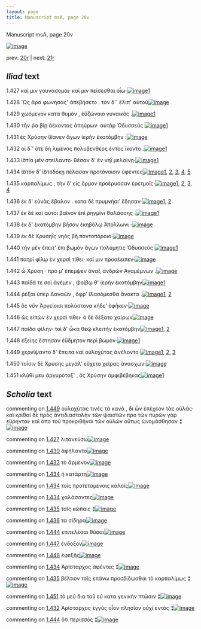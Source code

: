 ```yaml
---
layout: page
title: Manuscript msA, page 20v
---
```


Manuscript msA, page 20v

[![image](http://www.homermultitext.org/iipsrv?OBJ=IIP,1.0&FIF=/project/homer/pyramidal/deepzoom/hmt/vaimg/2017a/VA020VN_0522.tif&WID=100&CVT=JPEG)](http://www.homermultitext.org/ict2/?urn=urn:cite2:hmt:vaimg.2017a:VA020VN_0522)

prev:  [20r](../20r) | next:  [21r](../21r)

## *Iliad* text

1.427 <a id="1.427"/> καί μιν γουνάσομαι· καί μιν πείσεσθαι ὀΐω·[![image](http://www.homermultitext.org/iipsrv?OBJ=IIP,1.0&FIF=/project/homer/pyramidal/deepzoom/hmt/vaimg/2017a/VA020VN_0522.tif&RGN=0.507,0.2156,0.329,0.0293&WID=1000&CVT=JPEG)](http://www.homermultitext.org/ict2/?urn=urn:cite2:hmt:vaimg.2017a:VA020VN_0522@0.507,0.2156,0.329,0.0293)[1](#msAil_1.1138)

1.428 <a id="1.428"/> Ὣς ἄρα φωνήσας' ἀπεβήσετο . τὸν δ`' ἔλιπ' αὐτοῦ[![image](http://www.homermultitext.org/iipsrv?OBJ=IIP,1.0&FIF=/project/homer/pyramidal/deepzoom/hmt/vaimg/2017a/VA020VN_0522.tif&RGN=0.504,0.2359,0.344,0.0293&WID=1000&CVT=JPEG)](http://www.homermultitext.org/ict2/?urn=urn:cite2:hmt:vaimg.2017a:VA020VN_0522@0.504,0.2359,0.344,0.0293)

1.429 <a id="1.429"/> χωόμενον κατα θυμὸν , ἐϋζώνοιο γυναικὸς .[![image](http://www.homermultitext.org/iipsrv?OBJ=IIP,1.0&FIF=/project/homer/pyramidal/deepzoom/hmt/vaimg/2017a/VA020VN_0522.tif&RGN=0.503,0.2562,0.344,0.0293&WID=1000&CVT=JPEG)](http://www.homermultitext.org/ict2/?urn=urn:cite2:hmt:vaimg.2017a:VA020VN_0522@0.503,0.2562,0.344,0.0293)[1](#msAim_1.1132)

1.430 <a id="1.430"/> τήν ῥα βίῃ ἀέκοντος ἀπηύρων· αὐτὰρ Ὀδυσσεὺς 				[![image](http://www.homermultitext.org/iipsrv?OBJ=IIP,1.0&FIF=/project/homer/pyramidal/deepzoom/hmt/vaimg/2017a/VA020VN_0522.tif&RGN=0.51,0.269,0.367,0.0346&WID=1000&CVT=JPEG)](http://www.homermultitext.org/ict2/?urn=urn:cite2:hmt:vaimg.2017a:VA020VN_0522@0.51,0.269,0.367,0.0346)[1](#msAil_1.1139)

1.431 <a id="1.431"/> ἐς Χρύσην ἵ̈κανεν ἄγων 					ἱερὴν ἑκατόμβην :[![image](http://www.homermultitext.org/iipsrv?OBJ=IIP,1.0&FIF=/project/homer/pyramidal/deepzoom/hmt/vaimg/2017a/VA020VN_0522.tif&RGN=0.509,0.2915,0.335,0.0316&WID=1000&CVT=JPEG)](http://www.homermultitext.org/ict2/?urn=urn:cite2:hmt:vaimg.2017a:VA020VN_0522@0.509,0.2915,0.335,0.0316)

1.432 <a id="1.432"/> οἱ δ`' ὅτε δὴ λιμένος πολυβενθέος ἐντὸς ἵ̈κοντο .[![image](http://www.homermultitext.org/iipsrv?OBJ=IIP,1.0&FIF=/project/homer/pyramidal/deepzoom/hmt/vaimg/2017a/VA020VN_0522.tif&RGN=0.513,0.311,0.348,0.0316&WID=1000&CVT=JPEG)](http://www.homermultitext.org/ict2/?urn=urn:cite2:hmt:vaimg.2017a:VA020VN_0522@0.513,0.311,0.348,0.0316)[1](#msAint_1.1136)

1.433 <a id="1.433"/> ἱ̈στία μὲν στείλαντο· θέσαν δ' ἐν νηῒ μελαίνῃ·[![image](http://www.homermultitext.org/iipsrv?OBJ=IIP,1.0&FIF=/project/homer/pyramidal/deepzoom/hmt/vaimg/2017a/VA020VN_0522.tif&RGN=0.51,0.3306,0.348,0.0316&WID=1000&CVT=JPEG)](http://www.homermultitext.org/ict2/?urn=urn:cite2:hmt:vaimg.2017a:VA020VN_0522@0.51,0.3306,0.348,0.0316)[1](#msAil_1.1140)

1.434 <a id="1.434"/> ἱ̈στὸν δ' ἱ̈στοδόκῃ πέλασαν προτόνοισιν ὑφέντες[![image](http://www.homermultitext.org/iipsrv?OBJ=IIP,1.0&FIF=/project/homer/pyramidal/deepzoom/hmt/vaimg/2017a/VA020VN_0522.tif&RGN=0.512,0.3494,0.359,0.0338&WID=1000&CVT=JPEG)](http://www.homermultitext.org/ict2/?urn=urn:cite2:hmt:vaimg.2017a:VA020VN_0522@0.512,0.3494,0.359,0.0338)[1](#msAim_1.1133), [2](#msA_1.1122), [3](#msAil_1.1142), [4](#msAil_1.1141), [5](#msAil_1.1143)

1.435 <a id="1.435"/> καρπαλίμως , τὴν δ' εἰς ὅρμον προέρυσσαν ἐρετμοῖς·[![image](http://www.homermultitext.org/iipsrv?OBJ=IIP,1.0&FIF=/project/homer/pyramidal/deepzoom/hmt/vaimg/2017a/VA020VN_0522.tif&RGN=0.513,0.3666,0.376,0.0338&WID=1000&CVT=JPEG)](http://www.homermultitext.org/ict2/?urn=urn:cite2:hmt:vaimg.2017a:VA020VN_0522@0.513,0.3666,0.376,0.0338)[1](#msA_1.1121), [2](#msAim_1.1134), [3](#msA_1.1123), [4](#msAil_1.1144)

1.436 <a id="1.436"/> ἐκ δ' εὐνὰς ἔβαλον . κατα δὲ πρυμνήσι' ἔδησαν·[![image](http://www.homermultitext.org/iipsrv?OBJ=IIP,1.0&FIF=/project/homer/pyramidal/deepzoom/hmt/vaimg/2017a/VA020VN_0522.tif&RGN=0.505,0.3877,0.369,0.0301&WID=1000&CVT=JPEG)](http://www.homermultitext.org/ict2/?urn=urn:cite2:hmt:vaimg.2017a:VA020VN_0522@0.505,0.3877,0.369,0.0301)[1](#msAil_1.1145), [2](#msA_1.1124)

1.437 <a id="1.437"/> ἐκ δὲ καὶ αὐτοὶ βαῖνον ἐπὶ ῥηγμῖνι θαλάσσης .[![image](http://www.homermultitext.org/iipsrv?OBJ=IIP,1.0&FIF=/project/homer/pyramidal/deepzoom/hmt/vaimg/2017a/VA020VN_0522.tif&RGN=0.504,0.4042,0.369,0.0301&WID=1000&CVT=JPEG)](http://www.homermultitext.org/ict2/?urn=urn:cite2:hmt:vaimg.2017a:VA020VN_0522@0.504,0.4042,0.369,0.0301)[1](#msA_1.1125)

1.438 <a id="1.438"/> ἐκ δ' ἑκατόμβην βῆσαν ἑκηβόλῳ Ἀπόλλωνι ·[![image](http://www.homermultitext.org/iipsrv?OBJ=IIP,1.0&FIF=/project/homer/pyramidal/deepzoom/hmt/vaimg/2017a/VA020VN_0522.tif&RGN=0.504,0.423,0.369,0.0301&WID=1000&CVT=JPEG)](http://www.homermultitext.org/ict2/?urn=urn:cite2:hmt:vaimg.2017a:VA020VN_0522@0.504,0.423,0.369,0.0301)

1.439 <a id="1.439"/> ἐκ δὲ Χρυσηῒς νηὸς βῆ 					ποντοπόροιο·[![image](http://www.homermultitext.org/iipsrv?OBJ=IIP,1.0&FIF=/project/homer/pyramidal/deepzoom/hmt/vaimg/2017a/VA020VN_0522.tif&RGN=0.503,0.4455,0.321,0.0301&WID=1000&CVT=JPEG)](http://www.homermultitext.org/ict2/?urn=urn:cite2:hmt:vaimg.2017a:VA020VN_0522@0.503,0.4455,0.321,0.0301)

1.440 <a id="1.440"/> τὴν μὲν ἔπειτ' ἐπι βωμὸν ἄγων πολύμητις Ὀδυσσεὺς 				[![image](http://www.homermultitext.org/iipsrv?OBJ=IIP,1.0&FIF=/project/homer/pyramidal/deepzoom/hmt/vaimg/2017a/VA020VN_0522.tif&RGN=0.508,0.4591,0.384,0.0346&WID=1000&CVT=JPEG)](http://www.homermultitext.org/ict2/?urn=urn:cite2:hmt:vaimg.2017a:VA020VN_0522@0.508,0.4591,0.384,0.0346)[1](#msA_1.1126)

1.441 <a id="1.441"/> πατρὶ φίλῳ ἐν χερσὶ τίθει· καί μιν προσέειπεν·[![image](http://www.homermultitext.org/iipsrv?OBJ=IIP,1.0&FIF=/project/homer/pyramidal/deepzoom/hmt/vaimg/2017a/VA020VN_0522.tif&RGN=0.51,0.4816,0.368,0.0308&WID=1000&CVT=JPEG)](http://www.homermultitext.org/ict2/?urn=urn:cite2:hmt:vaimg.2017a:VA020VN_0522@0.51,0.4816,0.368,0.0308)

1.442 <a id="1.442"/> ὦ Χρύση · πρό μ' ἔπεμψεν 					ἄναξ ἀνδρῶν Ἀγαμέμνων .[![image](http://www.homermultitext.org/iipsrv?OBJ=IIP,1.0&FIF=/project/homer/pyramidal/deepzoom/hmt/vaimg/2017a/VA020VN_0522.tif&RGN=0.509,0.5004,0.368,0.0308&WID=1000&CVT=JPEG)](http://www.homermultitext.org/ict2/?urn=urn:cite2:hmt:vaimg.2017a:VA020VN_0522@0.509,0.5004,0.368,0.0308)

1.443 <a id="1.443"/> παῖδά τε σοὶ ἀγέμεν , Φοίβῳ θ' ἱερὴν ἑκατόμβην[![image](http://www.homermultitext.org/iipsrv?OBJ=IIP,1.0&FIF=/project/homer/pyramidal/deepzoom/hmt/vaimg/2017a/VA020VN_0522.tif&RGN=0.513,0.5169,0.374,0.0338&WID=1000&CVT=JPEG)](http://www.homermultitext.org/ict2/?urn=urn:cite2:hmt:vaimg.2017a:VA020VN_0522@0.513,0.5169,0.374,0.0338)[1](#msA_1.1127)

1.444 <a id="1.444"/> ῥέξαι ὑπερ Δαναῶν , 					ὄφρ' ἱ̈λασόμεσθα ἄνακτα .[![image](http://www.homermultitext.org/iipsrv?OBJ=IIP,1.0&FIF=/project/homer/pyramidal/deepzoom/hmt/vaimg/2017a/VA020VN_0522.tif&RGN=0.513,0.5364,0.356,0.0323&WID=1000&CVT=JPEG)](http://www.homermultitext.org/ict2/?urn=urn:cite2:hmt:vaimg.2017a:VA020VN_0522@0.513,0.5364,0.356,0.0323)[1](#msAint_1.1137), [2](#msAil_1.1146)

1.445 <a id="1.445"/> ὃς νῦν Ἀργείοισι 					πολύστονα κήδε' ἐφῆκεν·[![image](http://www.homermultitext.org/iipsrv?OBJ=IIP,1.0&FIF=/project/homer/pyramidal/deepzoom/hmt/vaimg/2017a/VA020VN_0522.tif&RGN=0.516,0.556,0.333,0.0323&WID=1000&CVT=JPEG)](http://www.homermultitext.org/ict2/?urn=urn:cite2:hmt:vaimg.2017a:VA020VN_0522@0.516,0.556,0.333,0.0323)

1.446 <a id="1.446"/> ὡς εἰπὼν ἐν χερσὶ τίθει· ὁ δὲ δέξατο χαίρων[![image](http://www.homermultitext.org/iipsrv?OBJ=IIP,1.0&FIF=/project/homer/pyramidal/deepzoom/hmt/vaimg/2017a/VA020VN_0522.tif&RGN=0.517,0.577,0.344,0.0301&WID=1000&CVT=JPEG)](http://www.homermultitext.org/ict2/?urn=urn:cite2:hmt:vaimg.2017a:VA020VN_0522@0.517,0.577,0.344,0.0301)

1.447 <a id="1.447"/> παῖδα φίλην· τοὶ δ' ὦκα θεῷ κλειτὴν ἑκατόμβην[![image](http://www.homermultitext.org/iipsrv?OBJ=IIP,1.0&FIF=/project/homer/pyramidal/deepzoom/hmt/vaimg/2017a/VA020VN_0522.tif&RGN=0.514,0.5935,0.39,0.0301&WID=1000&CVT=JPEG)](http://www.homermultitext.org/ict2/?urn=urn:cite2:hmt:vaimg.2017a:VA020VN_0522@0.514,0.5935,0.39,0.0301)[1](#msAil_1.1147), [2](#msA_1.1129)

1.448 <a id="1.448"/> ἑξείης ἔστησαν ἐΰδμητον περὶ βωμόν·[![image](http://www.homermultitext.org/iipsrv?OBJ=IIP,1.0&FIF=/project/homer/pyramidal/deepzoom/hmt/vaimg/2017a/VA020VN_0522.tif&RGN=0.516,0.6138,0.317,0.0331&WID=1000&CVT=JPEG)](http://www.homermultitext.org/ict2/?urn=urn:cite2:hmt:vaimg.2017a:VA020VN_0522@0.516,0.6138,0.317,0.0331)[1](#msAil_1.1148)

1.449 <a id="1.449"/> χερνίψαντο δ' ἔπειτα καὶ οὐλοχύτας ἀνέλοντο·[![image](http://www.homermultitext.org/iipsrv?OBJ=IIP,1.0&FIF=/project/homer/pyramidal/deepzoom/hmt/vaimg/2017a/VA020VN_0522.tif&RGN=0.515,0.6326,0.362,0.0331&WID=1000&CVT=JPEG)](http://www.homermultitext.org/ict2/?urn=urn:cite2:hmt:vaimg.2017a:VA020VN_0522@0.515,0.6326,0.362,0.0331)[1](#msA_1.1131), [2](#msA_1.1130), [3](#msAil_1.1149)

1.450 <a id="1.450"/> τοῖσιν δὲ Χρύσης μεγάλ' 					εὔχετο χεῖρας ἀνασχών·[![image](http://www.homermultitext.org/iipsrv?OBJ=IIP,1.0&FIF=/project/homer/pyramidal/deepzoom/hmt/vaimg/2017a/VA020VN_0522.tif&RGN=0.518,0.6491,0.369,0.0331&WID=1000&CVT=JPEG)](http://www.homermultitext.org/ict2/?urn=urn:cite2:hmt:vaimg.2017a:VA020VN_0522@0.518,0.6491,0.369,0.0331)

1.451 <a id="1.451"/> κλῦθί μευ ἀργυρότοξ' , ὃς Χρύσην ἀμφιβέβηκας[![image](http://www.homermultitext.org/iipsrv?OBJ=IIP,1.0&FIF=/project/homer/pyramidal/deepzoom/hmt/vaimg/2017a/VA020VN_0522.tif&RGN=0.518,0.6672,0.375,0.0331&WID=1000&CVT=JPEG)](http://www.homermultitext.org/ict2/?urn=urn:cite2:hmt:vaimg.2017a:VA020VN_0522@0.518,0.6672,0.375,0.0331)[1](#msAim_1.1135)

## *Scholia* text

commenting on [1.449](#1.449)  <a id="msA_1.1130"/> οὐλοχύτας τινὲς τὰ κανὰ , δι ὦν ἐπέχεον τὰς οὐλάς· καὶ κριθαὶ δὲ πρὸς ἀντιδιαστολὴν τῶν ψαιστῶν προ τῶν πυρῶν γὰρ εὕρηνται· καὶ ἀπο τοῦ προκριθῆναι τῶν οὐλῶν οὕτως ὠνομάσθησαν ⁑[![image](http://www.homermultitext.org/iipsrv?OBJ=IIP,1.0&FIF=/project/homer/pyramidal/deepzoom/hmt/vaimg/2017a/VA020VN_0522.tif&RGN=0.25276345,0.70594744,0.63117170,0.03457815&WID=1000&CVT=JPEG)](http://www.homermultitext.org/ict2/?urn=urn:cite2:hmt:vaimg.2017a:VA020VN_0522@0.25276345,0.70594744,0.63117170,0.03457815)

commenting on [1.427](#1.427)  <a id="msAil_1.1138.comment"/> λιτανεύσω[![image](http://www.homermultitext.org/iipsrv?OBJ=IIP,1.0&FIF=/project/homer/pyramidal/deepzoom/hmt/vaimg/2017a/VA020VN_0522.tif&RGN=0.59174650,0.21521438,0.04310980,0.01217151&WID=1000&CVT=JPEG)](http://www.homermultitext.org/ict2/?urn=urn:cite2:hmt:vaimg.2017a:VA020VN_0522@0.59174650,0.21521438,0.04310980,0.01217151)

commenting on [1.430](#1.430)  <a id="msAil_1.1139.comment"/> ἀφήλαντο[![image](http://www.homermultitext.org/iipsrv?OBJ=IIP,1.0&FIF=/project/homer/pyramidal/deepzoom/hmt/vaimg/2017a/VA020VN_0522.tif&RGN=0.70081061,0.27247580,0.04163596,0.01300138&WID=1000&CVT=JPEG)](http://www.homermultitext.org/ict2/?urn=urn:cite2:hmt:vaimg.2017a:VA020VN_0522@0.70081061,0.27247580,0.04163596,0.01300138)

commenting on [1.433](#1.433)  <a id="msAil_1.1140.comment"/> τὸ ἄρμενον[![image](http://www.homermultitext.org/iipsrv?OBJ=IIP,1.0&FIF=/project/homer/pyramidal/deepzoom/hmt/vaimg/2017a/VA020VN_0522.tif&RGN=0.53647752,0.33112033,0.04532056,0.00995851&WID=1000&CVT=JPEG)](http://www.homermultitext.org/ict2/?urn=urn:cite2:hmt:vaimg.2017a:VA020VN_0522@0.53647752,0.33112033,0.04532056,0.00995851)

commenting on [1.434](#1.434)  <a id="msAil_1.1141.comment"/> ἡ κατάρτη[![image](http://www.homermultitext.org/iipsrv?OBJ=IIP,1.0&FIF=/project/homer/pyramidal/deepzoom/hmt/vaimg/2017a/VA020VN_0522.tif&RGN=0.52837141,0.35103734,0.04053058,0.01023513&WID=1000&CVT=JPEG)](http://www.homermultitext.org/ict2/?urn=urn:cite2:hmt:vaimg.2017a:VA020VN_0522@0.52837141,0.35103734,0.04053058,0.01023513)

commenting on [1.434](#1.434)  <a id="msAil_1.1142.comment"/> τοῖς προτεταμενοις κάλοῖς[![image](http://www.homermultitext.org/iipsrv?OBJ=IIP,1.0&FIF=/project/homer/pyramidal/deepzoom/hmt/vaimg/2017a/VA020VN_0522.tif&RGN=0.74207811,0.34910097,0.08364038,0.01272476&WID=1000&CVT=JPEG)](http://www.homermultitext.org/ict2/?urn=urn:cite2:hmt:vaimg.2017a:VA020VN_0522@0.74207811,0.34910097,0.08364038,0.01272476)

commenting on [1.434](#1.434)  <a id="msAil_1.1143.comment"/> χαλάσαντες[![image](http://www.homermultitext.org/iipsrv?OBJ=IIP,1.0&FIF=/project/homer/pyramidal/deepzoom/hmt/vaimg/2017a/VA020VN_0522.tif&RGN=0.83677229,0.35048409,0.04458364,0.00968188&WID=1000&CVT=JPEG)](http://www.homermultitext.org/ict2/?urn=urn:cite2:hmt:vaimg.2017a:VA020VN_0522@0.83677229,0.35048409,0.04458364,0.00968188)

commenting on [1.435](#1.435)  <a id="msAil_1.1144.comment"/> ταῖς κώπαις ⁑[![image](http://www.homermultitext.org/iipsrv?OBJ=IIP,1.0&FIF=/project/homer/pyramidal/deepzoom/hmt/vaimg/2017a/VA020VN_0522.tif&RGN=0.84119381,0.36818811,0.05158438,0.00885201&WID=1000&CVT=JPEG)](http://www.homermultitext.org/ict2/?urn=urn:cite2:hmt:vaimg.2017a:VA020VN_0522@0.84119381,0.36818811,0.05158438,0.00885201)

commenting on [1.436](#1.436)  <a id="msAil_1.1145.comment"/> τα σίδηρα[![image](http://www.homermultitext.org/iipsrv?OBJ=IIP,1.0&FIF=/project/homer/pyramidal/deepzoom/hmt/vaimg/2017a/VA020VN_0522.tif&RGN=0.54495210,0.38865837,0.04126750,0.01078838&WID=1000&CVT=JPEG)](http://www.homermultitext.org/ict2/?urn=urn:cite2:hmt:vaimg.2017a:VA020VN_0522@0.54495210,0.38865837,0.04126750,0.01078838)

commenting on [1.444](#1.444)  <a id="msAil_1.1146.comment"/> επιτελέσαι θῦσαι[![image](http://www.homermultitext.org/iipsrv?OBJ=IIP,1.0&FIF=/project/homer/pyramidal/deepzoom/hmt/vaimg/2017a/VA020VN_0522.tif&RGN=0.54274134,0.54052559,0.07221813,0.00912863&WID=1000&CVT=JPEG)](http://www.homermultitext.org/ict2/?urn=urn:cite2:hmt:vaimg.2017a:VA020VN_0522@0.54274134,0.54052559,0.07221813,0.00912863)

commenting on [1.447](#1.447)  <a id="msAil_1.1147.comment"/> ἔνδοξον[![image](http://www.homermultitext.org/iipsrv?OBJ=IIP,1.0&FIF=/project/homer/pyramidal/deepzoom/hmt/vaimg/2017a/VA020VN_0522.tif&RGN=0.78297716,0.59336100,0.03795136,0.01272476&WID=1000&CVT=JPEG)](http://www.homermultitext.org/ict2/?urn=urn:cite2:hmt:vaimg.2017a:VA020VN_0522@0.78297716,0.59336100,0.03795136,0.01272476)

commenting on [1.448](#1.448)  <a id="msAil_1.1148.comment"/> ἐφεξῆς[![image](http://www.homermultitext.org/iipsrv?OBJ=IIP,1.0&FIF=/project/homer/pyramidal/deepzoom/hmt/vaimg/2017a/VA020VN_0522.tif&RGN=0.55158438,0.61466113,0.03279293,0.01106501&WID=1000&CVT=JPEG)](http://www.homermultitext.org/ict2/?urn=urn:cite2:hmt:vaimg.2017a:VA020VN_0522@0.55158438,0.61466113,0.03279293,0.01106501)

commenting on [1.434](#1.434)  <a id="msAim_1.1133.comment"/> Ἀρίσταρχος ἀφέντες ⁑[![image](http://www.homermultitext.org/iipsrv?OBJ=IIP,1.0&FIF=/project/homer/pyramidal/deepzoom/hmt/vaimg/2017a/VA020VN_0522.tif&RGN=0.44878408,0.35795297,0.05453206,0.02655602&WID=1000&CVT=JPEG)](http://www.homermultitext.org/ict2/?urn=urn:cite2:hmt:vaimg.2017a:VA020VN_0522@0.44878408,0.35795297,0.05453206,0.02655602)

commenting on [1.435](#1.435)  <a id="msAim_1.1134.comment"/> βέλτιον τοῖς επάνω προσδίδωσθαι τὸ καρπαλίμως ⁑[![image](http://www.homermultitext.org/iipsrv?OBJ=IIP,1.0&FIF=/project/homer/pyramidal/deepzoom/hmt/vaimg/2017a/VA020VN_0522.tif&RGN=0.44694178,0.38035961,0.06669123,0.03900415&WID=1000&CVT=JPEG)](http://www.homermultitext.org/ict2/?urn=urn:cite2:hmt:vaimg.2017a:VA020VN_0522@0.44694178,0.38035961,0.06669123,0.03900415)

commenting on [1.451](#1.451)  <a id="msAim_1.1135.comment"/> τὸ μεῦ δια τοῦ εῦ κατα γενικὴν πτῶσιν ⁑[![image](http://www.homermultitext.org/iipsrv?OBJ=IIP,1.0&FIF=/project/homer/pyramidal/deepzoom/hmt/vaimg/2017a/VA020VN_0522.tif&RGN=0.44362564,0.67828492,0.06927045,0.03070539&WID=1000&CVT=JPEG)](http://www.homermultitext.org/ict2/?urn=urn:cite2:hmt:vaimg.2017a:VA020VN_0522@0.44362564,0.67828492,0.06927045,0.03070539)

commenting on [1.432](#1.432)  <a id="msAint_1.1136.comment"/> Ἀρίσταρχος ἐγγὺς οἷον πλησίον οὐχὶ εντός ⁑[![image](http://www.homermultitext.org/iipsrv?OBJ=IIP,1.0&FIF=/project/homer/pyramidal/deepzoom/hmt/vaimg/2017a/VA020VN_0522.tif&RGN=0.84929993,0.30677732,0.04863670,0.04315353&WID=1000&CVT=JPEG)](http://www.homermultitext.org/ict2/?urn=urn:cite2:hmt:vaimg.2017a:VA020VN_0522@0.84929993,0.30677732,0.04863670,0.04315353)

commenting on [1.444](#1.444)  <a id="msAint_1.1137.comment"/> ὅτι περισσός ⁑[![image](http://www.homermultitext.org/iipsrv?OBJ=IIP,1.0&FIF=/project/homer/pyramidal/deepzoom/hmt/vaimg/2017a/VA020VN_0522.tif&RGN=0.85777450,0.54163209,0.05821665,0.01217151&WID=1000&CVT=JPEG)](http://www.homermultitext.org/ict2/?urn=urn:cite2:hmt:vaimg.2017a:VA020VN_0522@0.85777450,0.54163209,0.05821665,0.01217151)